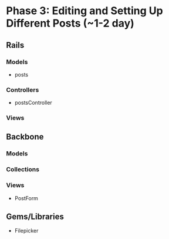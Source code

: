# Phase 3: Editing and Setting Up Different Posts (~1-2 day)

## Rails
### Models
* posts

### Controllers
* postsController

### Views

## Backbone
### Models   

### Collections

### Views
* PostForm

## Gems/Libraries
* Filepicker
